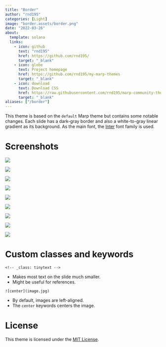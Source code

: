 ```yaml
---
title: "Border"
author: "rnd195"
categories: [Light]
image: "border.assets/border.png"
date: "2022-03-26"
about:
  template: solana
  links:
    - icon: github
      text: "rnd195"
      href: https://github.com/rnd195/
      target: "_blank"
    - icon: globe
      text: Project homepage
      href: https://github.com/rnd195/my-marp-themes
      target: "_blank"
    - icon: download
      text: Download CSS
      href: https://raw.githubusercontent.com/rnd195/marp-community-themes/live/themes/border.css
      target: "_blank"
aliases: ["/border"]
---
```


This theme is based on the `default` Marp theme but contains some notable changes. Each slide has a dark-gray border and also a white-to-gray linear gradient as its background. As the main font, the [Inter](https://github.com/rsms/inter) font family is used.

# Screenshots

![](border.assets/template_page-0001.jpg)

![](border.assets/template_page-0002.jpg)

![](border.assets/template_page-0003.jpg)

![](border.assets/template_page-0004.jpg)

![](border.assets/template_page-0005.jpg)

![](border.assets/template_page-0006.jpg)

![](border.assets/template_page-0007.jpg)

![](border.assets/template_page-0008.jpg)

![](border.assets/template_page-0009.jpg)

# Custom classes and keywords

`<!-- _class: tinytext -->`

- Makes most text on the slide much smaller.
- Might be useful for references.

`![center](image.jpg)`

- By default, images are left-aligned.
- The `center` keywords centers the image.

# License

This theme is licensed under the [MIT License](https://github.com/rnd195/my-marp-themes/blob/live/LICENSE).